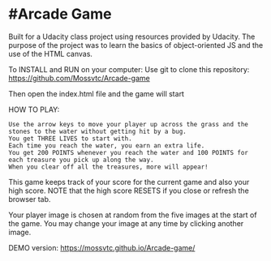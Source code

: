 #Arcade Game
===

Built for a Udacity class project using resources provided by Udacity. The purpose of the project was to learn the basics of object-oriented JS and the use of the HTML canvas.

To INSTALL and RUN on your computer: Use git to clone this repository: https://github.com/Mossvtc/Arcade-game

Then open the index.html file and the game will start

HOW TO PLAY:
```
Use the arrow keys to move your player up across the grass and the stones to the water without getting hit by a bug.
You get THREE LIVES to start with.
Each time you reach the water, you earn an extra life.
You get 200 POINTS whenever you reach the water and 100 POINTS for each treasure you pick up along the way.
When you clear off all the treasures, more will appear!
```

This game keeps track of your score for the current game and also your high score. NOTE that the high score RESETS if you close or refresh the browser tab.

Your player image is chosen at random from the five images at the start of the game. You may change your image at any time by clicking another image.

DEMO version:  https://mossvtc.github.io/Arcade-game/ 
